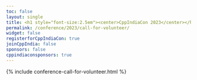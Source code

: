```yaml
---
toc: false
layout: single
title: <h1 style="font-size:2.5em"><center>CppIndiaCon 2023</center></h1><center><p style="font-size:0.75em">The C++ festival of India</p><p style="font-size:1.5em">Call For Volunteer
permalink: /conference/2023/call-for-volunteer/
widget: false
registerforCppIndiaCon: true
joinCppIndia: false
sponsors: false
cppindiaconsponsors: true
---
```


{% include conference-call-for-volunteer.html %}

<pre>















</pre>